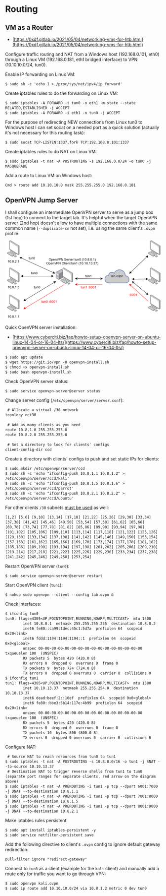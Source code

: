 # Routing




## VM as a Router

* [https://0xdf.gitlab.io/2021/05/04/networking-vms-for-htb.html](https://0xdf.gitlab.io/2021/05/04/networking-vms-for-htb.html)

Configure traffic routing and NAT from a Windows host (192.168.0.101, eth0) through a Linux VM (192.168.0.181, eth1 bridged interface) to VPN (10.10.10.0/24, tun0).

Enable IP forwarding on Linux VM:

```
$ sudo sh -c 'echo 1 > /proc/sys/net/ipv4/ip_forward'
```

Create iptables rules to do the forwarding on Linux VM:

```
$ sudo iptables -A FORWARD -i tun0 -o eth1 -m state --state RELATED,ESTABLISHED -j ACCEPT
$ sudo iptables -A FORWARD -i eth1 -o tun0 -j ACCEPT
```

For the purpose of redirecting NEW connections from Linux tun0 to Windows host I can set socat on a needed port as a quick solution (actually it's not necessary for this routing task):

```
$ sudo socat TCP-LISTEN:1337,fork TCP:192.168.0.101:1337
```

Create iptables rules to do NAT on Linux VM:

```
$ sudo iptables -t nat -A POSTROUTING -s 192.168.0.0/24 -o tun0 -j MASQUERADE
```

Add a route to Linux VM on Windows host:

```
Cmd > route add 10.10.10.0 mask 255.255.255.0 192.168.0.181
```




## OpenVPN Jump Server

I shall configure an intermediate OpenVPN server to serve as a jump box (1st hop) to connect to the target lab. It's helpful when the target OpenVPN server (2nd hop) doesn't allow to have multiple connections with the same common name (`--duplicate-cn` not set), i.e. using the same client's `.ovpn` profile.

![](/.gitbook/assets/002.png)

Quick OpenVPN server installation:

* [https://www.cyberciti.biz/faq/howto-setup-openvpn-server-on-ubuntu-linux-14-04-or-16-04-lts/](https://www.cyberciti.biz/faq/howto-setup-openvpn-server-on-ubuntu-linux-14-04-or-16-04-lts/)

```
$ sudo apt update
$ wget https://git.io/vpn -O openvpn-install.sh
$ chmod +x openvpn-install.sh
$ sudo bash openvpn-install.sh
```

Check OpenVPN server status:

```
$ sudo service openvpn-server@server status
```

Change server config (`/etc/openvpn/server/server.conf`):

```
 # Allocate a virtual /30 network
topology net30

 # Add as many clients as you need
route 10.8.1.0 255.255.255.0
route 10.8.2.0 255.255.255.0

 # Set a directory to look for clients' configs
client-config-dir ccd
```

Create a directory with clients' configs to push and set static IPs for clients:

```
$ sudo mkdir /etc/openvpn/server/ccd
$ sudo sh -c 'echo "ifconfig-push 10.8.1.1 10.8.1.2" > /etc/openvpn/server/ccd/kali'
$ sudo sh -c 'echo "ifconfig-push 10.8.1.5 10.8.1.6" > /etc/openvpn/server/ccd/parrot'
$ sudo sh -c 'echo "ifconfig-push 10.8.2.1 10.8.2.2" > /etc/openvpn/server/ccd/ubuntu'
```

For other clients `/30` subnets [must be used](https://openvpn.net/community-resources/configuring-client-specific-rules-and-access-policies/) as well:

```
[1,2] [5,6] [9,10] [13,14] [17,18] [21,22] [25,26] [29,30] [33,34] [37,38] [41,42] [45,46] [49,50] [53,54] [57,58] [61,62] [65,66] [69,70] [73,74] [77,78] [81,82] [85,86] [89,90] [93,94] [97,98] [101,102] [105,106] [109,110] [113,114] [117,118] [121,122] [125,126] [129,130] [133,134] [137,138] [141,142] [145,146] [149,150] [153,154] [157,158] [161,162] [165,166] [169,170] [173,174] [177,178] [181,182] [185,186] [189,190] [193,194] [197,198] [201,202] [205,206] [209,210] [213,214] [217,218] [221,222] [225,226] [229,230] [233,234] [237,238] [241,242] [245,246] [249,250] [253,254]
```

Restart OpenVPN server (`tun0`):

```
$ sudo service openvpn-server@server restart
```

Start OpenVPN client (`tun1`):

```
$ nohup sudo openvpn --client --config lab.ovpn &
```

Check interfaces:

```
$ ifconfig tun0
tun0: flags=4305<UP,POINTOPOINT,RUNNING,NOARP,MULTICAST>  mtu 1500
        inet 10.8.0.1  netmask 255.255.255.255  destination 10.8.0.2
        inet6 fe80::ca99:1dec:45c1:5d7a  prefixlen 64  scopeid 0x20<link>
        inet6 fddd:1194:1194:1194::1  prefixlen 64  scopeid 0x0<global>
        unspec 00-00-00-00-00-00-00-00-00-00-00-00-00-00-00-00  txqueuelen 100  (UNSPEC)
        RX packets 5  bytes 420 (420.0 B)
        RX errors 0  dropped 0  overruns 0  frame 0
        TX packets 9  bytes 724 (724.0 B)
        TX errors 0  dropped 0 overruns 0  carrier 0  collisions 0
$ ifconfig tun1
tun1: flags=4305<UP,POINTOPOINT,RUNNING,NOARP,MULTICAST>  mtu 1500
        inet 10.10.13.37  netmask 255.255.254.0  destination 10.10.13.37
        inet6 dead:beef:2::10ef  prefixlen 64  scopeid 0x0<global>
        inet6 fe80::bbe3:5b14:117e:4b99  prefixlen 64  scopeid 0x20<link>
        unspec 00-00-00-00-00-00-00-00-00-00-00-00-00-00-00-00  txqueuelen 100  (UNSPEC)
        RX packets 5  bytes 420 (420.0 B)
        RX errors 0  dropped 0  overruns 0  frame 0
        TX packets 10  bytes 800 (800.0 B)
        TX errors 0  dropped 0 overruns 0  carrier 0  collisions 0
```

Configure NAT:

```
 # Source NAT to reach resources from tun0 to tun1
$ sudo iptables -t nat -A POSTROUTING -s 10.8.0.0/16 -o tun1 -j SNAT --to-source 10.10.13.37
 # Destination NAT to trigger reverse shells from tun1 to tun0 (separate port ranges for separate clients, red arrow on the diagram above)
$ sudo iptables -t nat -A PREROUTING -i tun1 -p tcp --dport 6001:7000 -j DNAT --to-destination 10.8.1.1
$ sudo iptables -t nat -A PREROUTING -i tun1 -p tcp --dport 7001:8000 -j DNAT --to-destination 10.8.1.5
$ sudo iptables -t nat -A PREROUTING -i tun1 -p tcp --dport 8001:9000 -j DNAT --to-destination 10.8.2.1
```

Make iptables rules persistent:

```
$ sudo apt install iptables-persistent -y
$ sudo service netfilter-persistent save
```

Add the following directive to client's `.ovpn` config to ignore default gateway redirection:

```
pull-filter ignore "redirect-gateway"
```

Connect to `tun0` as a client (example for the `kali` client) and manually add a route only for traffic you want to go through VPN:

```
$ sudo openvpn kali.ovpn
$ sudo ip route add 10.10.10.0/24 via 10.8.1.2 metric 0 dev tun0
```
